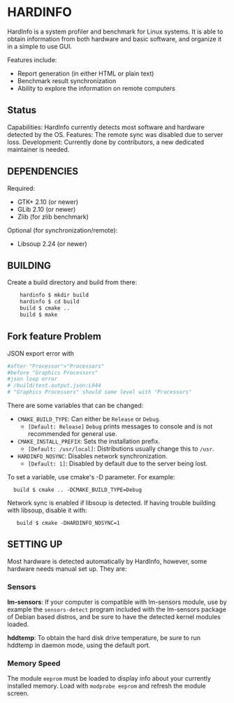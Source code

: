 HARDINFO
========

HardInfo is a system profiler and benchmark for Linux systems. It is able to
obtain information from both hardware and basic software, and organize it
in a simple to use GUI.

Features include:
- Report generation (in either HTML or plain text)
- Benchmark result synchronization
- Ability to explore the information on remote computers

Status
------

Capabilities: HardInfo currently detects most software and hardware detected by the OS.
Features: The remote sync was disabled due to server loss.
Development: Currently done by contributors, a new dedicated maintainer is needed.

DEPENDENCIES
------------

Required:
- GTK+ 2.10 (or newer)
- GLib 2.10 (or newer)
- Zlib (for zlib benchmark)

Optional (for synchronization/remote):
- Libsoup 2.24 (or newer)

BUILDING
--------

Create a build directory and build from there:

``` bash
	hardinfo $ mkdir build
	hardinfo $ cd build
	build $ cmake ..
	build $ make
```

Fork feature Problem
---------
JSON export error with
```bash
#after "Processor">"Processors"
#before "Graphics Processors"
#json loop error
# /build/test.output.json:L944
# "Graphics Processors" should same level with "Processors"
```

There are some variables that can be changed:

 * `CMAKE_BUILD_TYPE`: Can either be ``Release`` or ``Debug``.
   * `[Default: Release]` ``Debug`` prints messages to console and is not recommended for general use.
 * `CMAKE_INSTALL_PREFIX`: Sets the installation prefix.
   * `[Default: /usr/local]`: Distributions usually change this to `/usr`.
 * `HARDINFO_NOSYNC`: Disables network synchronization.
   * `[Default: 1]`: Disabled by default due to the server being lost.

To set a variable, use cmake's -D parameter. For example:

`	build $ cmake .. -DCMAKE_BUILD_TYPE=Debug `

Network sync is enabled if libsoup is detected. If having trouble building with libsoup, disable it with:

`	build $ cmake -DHARDINFO_NOSYNC=1`

SETTING UP
----------

Most hardware is detected automatically by HardInfo, however, some hardware 
needs manual set up. They are:

### Sensors

**lm-sensors**: If your computer is compatible with lm-sensors module, use by example the
`sensors-detect` program included with the lm-sensors package of Debian based distros, and be sure
to have the detected kernel modules loaded.

**hddtemp**: To obtain the hard disk drive temperature, be sure to run hddtemp
in daemon mode, using the default port.

### Memory Speed

The module `eeprom` must be loaded to display info about your currently installed memory.
Load with `modprobe eeprom` and refresh the module screen.
